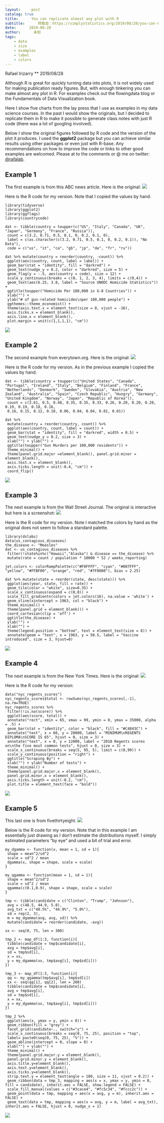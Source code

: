```yaml
---
layout:     post
catalog: true
title:      You can replicate almost any plot with R
subtitle:      转载自：https://simplystatistics.org/2019/08/28/you-can-replicate-almost-any-plot-with-ggplot2/
date:      2019-08-28
author:      未知
tags:
    - data
    - size
    - examples
    - label
    - colors
---
```



Rafael Irizarry
**
2019/08/28


Although R is great for quickly turning data into plots, it is not widely used for making publication ready figures. But, with enough tinkering you can make almost any plot in R. For examples check out the flowingdata blog or the Fundamentals of Data Visualization book.

Here I show five charts from the lay press that I use as examples in my data science courses. In the past I would show the originals, but I decided to replicate them in R to make it possible to generate class notes with just R code (there was a lot of googling involved).

Below I show the original figures followed by R code and the version of the plot it produces. I used the **ggplot2** package but you can achieve similar results using other packages or even just with R-base. Any recommendations on how to improve the code or links to other good examples are welcomed. Please at to the comments or @ me on twitter: [@rafalab](https://twitter.com/rafalab).

## Example 1

The first example is from this ABC news article. Here is the original:
![](http://abcnews.go.com/images/International/homocides_g8_countries_640x360_wmain.jpg)


Here is the R code for my version. Note that I copied the values by hand.

```
library(tidyverse)
library(ggplot2)
library(ggflags)
library(countrycode)

dat <- tibble(country = toupper(c("US", "Italy", "Canada", "UK", "Japan", "Germany", "France", "Russia")),
 count = c(3.2, 0.71, 0.5, 0.1, 0, 0.2, 0.1, 0),
 label = c(as.character(c(3.2, 0.71, 0.5, 0.1, 0, 0.2, 0.1)), "No Data"),
 code = c("us", "it", "ca", "gb", "jp", "de", "fr", "ru"))

dat %>% mutate(country = reorder(country, -count)) %>%
 ggplot(aes(country, count, label = label)) +
 geom_bar(stat = "identity", fill = "darkred") +
 geom_text(nudge_y = 0.2, color = "darkred", size = 5) +
 geom_flag(y = -.5, aes(country = code), size = 12) +
 scale_y_continuous(breaks = c(0, 1, 2, 3, 4), limits = c(0,4)) + 
 geom_text(aes(6.25, 3.8, label = "Source UNODC Homicide Statistics")) + 
 ggtitle(toupper("Homicide Per 100,000 in G-8 Countries")) + 
 xlab("") + 
 ylab("# of gun-related homicides\nper 100,000 people") +
 ggthemes::theme_economist() +
 theme(axis.text.x = element_text(size = 8, vjust = -16),
 axis.ticks.x = element_blank(),
 axis.line.x = element_blank(),
 plot.margin = unit(c(1,1,1,1), "cm")) 
```

![](https://simplystatistics.org/post/2019-08-28-you-can-replicate-almost-any-plot-with-ggplot2_files/figure-html/murder-rate-example-1-1.png)


## Example 2

The second example from everytown.org. Here is the original:
![](https://rafalab.github.io/dsbook/R/img/GunTrends_murders_per_1000.png)


Here is the R code for my version. As in the previous example I copied the values by hand.

```
dat <- tibble(country = toupper(c("United States", "Canada", "Portugal", "Ireland", "Italy", "Belgium", "Finland", "France", "Netherlands", "Denmark", "Sweden", "Slovakia", "Austria", "New Zealand", "Australia", "Spain", "Czech Republic", "Hungry", "Germany", "United Kingdom", "Norway", "Japan", "Republic of Korea")),
 count = c(3.61, 0.5, 0.48, 0.35, 0.35, 0.33, 0.26, 0.20, 0.20, 0.20, 0.19, 0.19, 0.18, 0.16,
 0.16, 0.15, 0.12, 0.10, 0.06, 0.04, 0.04, 0.01, 0.01))

dat %>% 
 mutate(country = reorder(country, count)) %>%
 ggplot(aes(country, count, label = count)) + 
 geom_bar(stat = "identity", fill = "darkred", width = 0.5) +
 geom_text(nudge_y = 0.2, size = 3) +
 xlab("") + ylab("") + 
 ggtitle(toupper("Gun Murders per 100,000 residents")) + 
 theme_minimal() +
 theme(panel.grid.major =element_blank(), panel.grid.minor = element_blank(), 
 axis.text.x = element_blank(),
 axis.ticks.length = unit(-0.4, "cm")) + 
 coord_flip() 
```

![](https://simplystatistics.org/post/2019-08-28-you-can-replicate-almost-any-plot-with-ggplot2_files/figure-html/murder-rate-example-2-1.png)


## Example 3

The next example is from the Wall Street Journal. The original is interactive but here is a screenshot:
![](https://rafalab.github.io/dsbook/dataviz/img/wsj-vaccines.png)


Here is the R code for my version. Note I matched the colors by hand as the original does not seem to follow a standard palette.

```
library(dslabs)
data(us_contagious_diseases)
the_disease <- "Measles"
dat <- us_contagious_diseases %>%
 filter(!state%in%c("Hawaii","Alaska") & disease == the_disease) %>%
 mutate(rate = count / population * 10000 * 52 / weeks_reporting) 

jet.colors <- colorRampPalette(c("#F0FFFF", "cyan", "#007FFF", "yellow", "#FFBF00", "orange", "red", "#7F0000"), bias = 2.25)

dat %>% mutate(state = reorder(state, desc(state))) %>%
 ggplot(aes(year, state, fill = rate)) +
 geom_tile(color = "white", size=0.35) +
 scale_x_continuous(expand = c(0,0)) +
 scale_fill_gradientn(colors = jet.colors(16), na.value = 'white') +
 geom_vline(xintercept = 1963, col = "black") +
 theme_minimal() + 
 theme(panel.grid = element_blank()) +
 coord_cartesian(clip = 'off') +
 ggtitle(the_disease) +
 ylab("") +
 xlab("") + 
 theme(legend.position = "bottom", text = element_text(size = 8)) + 
 annotate(geom = "text", x = 1963, y = 50.5, label = "Vaccine introduced", size = 3, hjust=0)
```

![](https://simplystatistics.org/post/2019-08-28-you-can-replicate-almost-any-plot-with-ggplot2_files/figure-html/wsj-vaccines-example-1.png)


## Example 4

The next example is from the New York Times. Here is the original:
![](http://graphics8.nytimes.com/images/2011/02/19/nyregion/19schoolsch/19schoolsch-popup.gif)


Here is the R code for my version:

```
data("nyc_regents_scores")
nyc_regents_scores$total <- rowSums(nyc_regents_scores[,-1], na.rm=TRUE)
nyc_regents_scores %>% 
 filter(!is.na(score)) %>%
 ggplot(aes(score, total)) + 
 annotate("rect", xmin = 65, xmax = 99, ymin = 0, ymax = 35000, alpha = .5) +
 geom_bar(stat = "identity", color = "black", fill = "#C4843C") + 
 annotate("text", x = 66, y = 28000, label = "MINIMUM\nREGENTS DIPLOMA\nSCORE IS 65", hjust = 0, size = 3) +
 annotate("text", x = 0, y = 12000, label = "2010 Regents scores on\nthe five most common tests", hjust = 0, size = 3) +
 scale_x_continuous(breaks = seq(5, 95, 5), limit = c(0,99)) + 
 scale_y_continuous(position = "right") +
 ggtitle("Scraping By") + 
 xlab("") + ylab("Number of tests") + 
 theme_minimal() + 
 theme(panel.grid.major.x = element_blank(), 
 panel.grid.minor.x = element_blank(),
 axis.ticks.length = unit(-0.2, "cm"),
 plot.title = element_text(face = "bold"))
```

![](https://simplystatistics.org/post/2019-08-28-you-can-replicate-almost-any-plot-with-ggplot2_files/figure-html/regents-exams-example-1.png)


## Example 5

This last one is from fivethirtyeight.
![](https://rafalab.github.io/dsbook/inference/img/popular-vote-538.png)


Below is the R code for my version. Note that in this example I am essentially just drawing as I don’t estimate the distributions myself. I simply estimated parameters “by eye” and used a bit of trial and error.

```
my_dgamma <- function(x, mean = 1, sd = 1){
 shape = mean^2/sd^2
 scale = sd^2 / mean
 dgamma(x, shape = shape, scale = scale)
}

my_qgamma <- function(mean = 1, sd = 1){
 shape = mean^2/sd^2
 scale = sd^2 / mean
 qgamma(c(0.1,0.9), shape = shape, scale = scale)
}

tmp <- tibble(candidate = c("Clinton", "Trump", "Johnson"), 
 avg = c(48.5, 44.9, 5.0), 
 avg_txt = c("48.5%", "44.9%", "5.0%"), 
 sd = rep(2, 3), 
 m = my_dgamma(avg, avg, sd)) %>%
 mutate(candidate = reorder(candidate, -avg))

xx <- seq(0, 75, len = 300)

tmp_2 <- map_df(1:3, function(i){
 tibble(candidate = tmp$candidate[i],
 avg = tmp$avg[i],
 sd = tmp$sd[i],
 x = xx,
 y = my_dgamma(xx, tmp$avg[i], tmp$sd[i]))
})

tmp_3 <- map_df(1:3, function(i){
 qq <- my_qgamma(tmp$avg[i], tmp$sd[i])
 xx <- seq(qq[1], qq[2], len = 200)
 tibble(candidate = tmp$candidate[i],
 avg = tmp$avg[i],
 sd = tmp$sd[i],
 x = xx,
 y = my_dgamma(xx, tmp$avg[i], tmp$sd[i]))
})
 
tmp_2 %>% 
 ggplot(aes(x, ymax = y, ymin = 0)) +
 geom_ribbon(fill = "grey") + 
 facet_grid(candidate~., switch="y") +
 scale_x_continuous(breaks = seq(0, 75, 25), position = "top",
 label= paste0(seq(0, 75, 25), "%")) +
 geom_abline(intercept = 0, slope = 0) +
 xlab("") + ylab("") + 
 theme_minimal() + 
 theme(panel.grid.major.y = element_blank(), 
 panel.grid.minor.y = element_blank(),
 axis.title.y=element_blank(),
 axis.text.y=element_blank(),
 axis.ticks.y=element_blank(),
 strip.text.y = element_text(angle = 180, size = 11, vjust = 0.2)) + 
 geom_ribbon(data = tmp_3, mapping = aes(x = x, ymax = y, ymin = 0, fill = candidate), inherit.aes = FALSE, show.legend = FALSE) +
 scale_fill_manual(values = c("#3cace4", "#fc5c34", "#fccc2c")) +
 geom_point(data = tmp, mapping = aes(x = avg, y = m), inherit.aes = FALSE) + 
 geom_text(data = tmp, mapping = aes(x = avg, y = m, label = avg_txt), inherit.aes = FALSE, hjust = 0, nudge_x = 1) 
```

![](https://simplystatistics.org/post/2019-08-28-you-can-replicate-almost-any-plot-with-ggplot2_files/figure-html/fivethirtyeight-densities-1.png)

